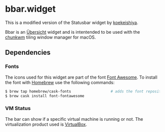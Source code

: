 # bbar.widget

This is a modified version of the Statusbar widget by [koekeishiya](https://github.com/koekeishiya/). 

Bbar is an [Übersicht](http://tracesof.net/uebersicht/) widget and is intentended to be used with the [chunkwm](https://github.com/koekeishiya/chunkwm) tiling window manager for macOS.

## Dependencies

### Fonts

The icons used for this widget are part of the font [Font Awesome](https://fontawesome.com/). To install the font with [Homebrew](https://brew.sh/) use the following commands:

```bash
$ brew tap homebrew/cask-fonts                  # adds the font repository to homebrew
$ brew cask install font-fontawesome
```

### VM Status

The bar can show if a specific virtual machine is running or not. The virtualization product used is [VirtualBox](https://www.virtualbox.org/).



